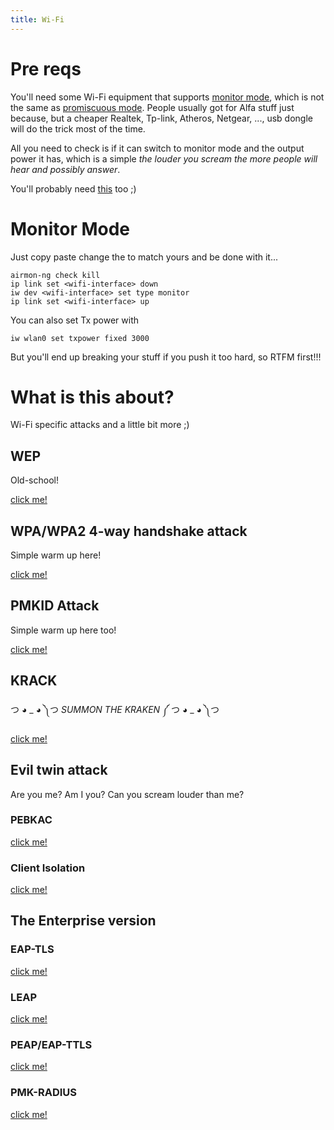 ```yaml
---
title: Wi-Fi
---
```


# Pre reqs
You'll need some Wi-Fi equipment that supports [monitor mode](https://en.wikipedia.org/wiki/Monitor_mode), which is not the same as [promiscuous mode](https://en.wikipedia.org/wiki/Promiscuous_mode). 
People usually got for Alfa stuff just because, but a cheaper Realtek, Tp-link, Atheros, Netgear, ..., usb dongle will do the trick most of the time. 

All you need to check is if it can switch to monitor mode and the output power it has, which is a simple *the louder you scream the more people will hear and possibly answer*.

You'll probably need [this](https://github.com/aircrack-ng/rtl8812au) too ;)

# Monitor Mode
Just copy paste change the <wifi-interface> to match yours and be done with it...
```
airmon-ng check kill
ip link set <wifi-interface> down
iw dev <wifi-interface> set type monitor
ip link set <wifi-interface> up
```
You can also set Tx power with
```
iw wlan0 set txpower fixed 3000
```
But you'll end up breaking your stuff if you push it too hard, so RTFM first!!!

# What is this about?
Wi-Fi specific attacks and a little bit more ;)

## WEP
Old-school!

[click me!](./wep)

## WPA/WPA2 4-way handshake attack
Simple warm up here!

[click me!](./4whs)

## PMKID Attack
Simple warm up here too!

[click me!](./pmkid)

## KRACK
つ ◕ _ ◕ ༽つ *SUMMON THE KRAKEN* ༼ つ ◕ _ ◕ ༽つ

[click me!](./krack)

## Evil twin attack
Are you me? Am I you? Can you scream louder than me?

### PEBKAC
[click me!](./pebkac)

### Client Isolation
[click me!](./client-isolation)


## The Enterprise version

### EAP-TLS
[click me!](./eap-tls)

### LEAP
[click me!](./leap)

### PEAP/EAP-TTLS
[click me!](./peap-eap-ttls)

### PMK-RADIUS
[click me!](./pmk-radius)

